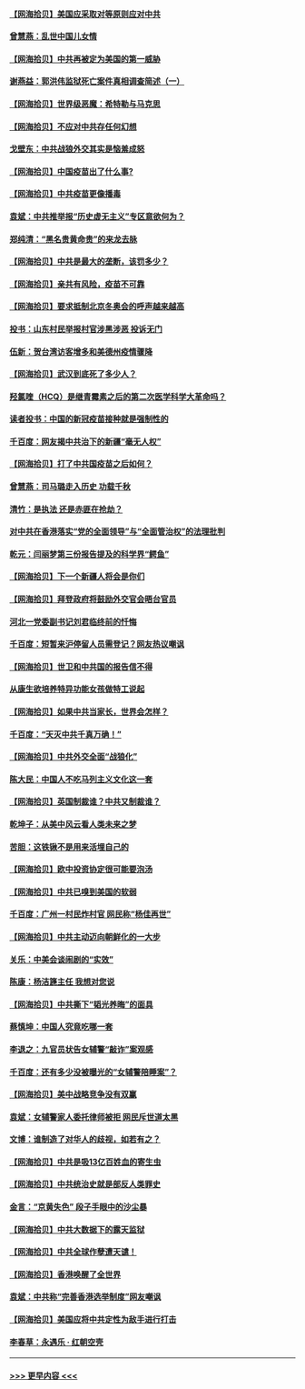 #### [【网海拾贝】美国应采取对等原则应对中共](../pages/nsc993/n12889176.md?t=04191352) 
#### [曾慧燕：乱世中国儿女情](../pages/nsc993/n12887931.md?t=04191352) 
#### [【网海拾贝】中共再被定为美国的第一威胁](../pages/nsc993/n12887580.md?t=04191352) 
#### [谢燕益：郭洪伟监狱死亡案件真相调查简述（一）](../pages/nsc993/n12885648.md?t=04191352) 
#### [【网海拾贝】世界级恶魔：希特勒与马克思](../pages/nsc993/n12884062.md?t=04191352) 
#### [【网海拾贝】不应对中共存任何幻想](../pages/nsc993/n12881460.md?t=04191352) 
#### [戈壁东：中共战狼外交其实是恼羞成怒](../pages/nsc993/n12880392.md?t=04191352) 
#### [【网海拾贝】中国疫苗出了什么事?](../pages/nsc993/n12879124.md?t=04191352) 
#### [【网海拾贝】中共疫苗更像播毒](../pages/nsc993/n12876631.md?t=04191352) 
#### [袁斌：中共推举报“历史虚无主义”专区意欲何为？](../pages/nsc993/n12876530.md?t=04191352) 
#### [郑纯清：“黑名贵黄命贵”的来龙去脉](../pages/nsc993/n12875589.md?t=04191352) 
#### [【网海拾贝】中共是最大的垄断，该罚多少？](../pages/nsc993/n12874006.md?t=04191352) 
#### [【网海拾贝】亲共有风险，疫苗不可靠](../pages/nsc993/n12872224.md?t=04191352) 
#### [【网海拾贝】要求抵制北京冬奥会的呼声越来越高](../pages/nsc993/n12868962.md?t=04191352) 
#### [投书：山东村民举报村官涉黑涉恶 投诉无门](../pages/nsc993/n12869726.md?t=04191352) 
#### [伍新：贺台湾访客增多和美德州疫情骤降](../pages/nsc993/n12865651.md?t=04191352) 
#### [【网海拾贝】武汉到底死了多少人？](../pages/nsc993/n12863707.md?t=04191352) 
#### [羟氯喹（HCQ）是继青霉素之后的第二次医学科学大革命吗？](../pages/nsc993/n12638564.md?t=04191352) 
#### [读者投书：中国的新冠疫苗接种就是强制性的](../pages/nsc993/n12859932.md?t=04191352) 
#### [千百度：网友揭中共治下的新疆“毫无人权”](../pages/nsc993/n12858385.md?t=04191352) 
#### [【网海拾贝】打了中共国疫苗之后如何？](../pages/nsc993/n12857866.md?t=04191352) 
#### [曾慧燕：司马璐走入历史 功载千秋](../pages/nsc993/n12856996.md?t=04191352) 
#### [清竹：是执法 还是赤匪在抢劫？](../pages/nsc993/n12856952.md?t=04191352) 
#### [对中共在香港落实“党的全面领导”与“全面管治权”的法理批判](../pages/nsc993/n12856929.md?t=04191352) 
#### [乾元：闫丽梦第三份报告提及的科学界“鳄鱼”](../pages/nsc993/n12855985.md?t=04191352) 
#### [【网海拾贝】下一个新疆人将会是你们](../pages/nsc993/n12855864.md?t=04191352) 
#### [【网海拾贝】拜登政府将鼓励外交官会晤台官员](../pages/nsc993/n12853615.md?t=04191352) 
#### [河北一党委副书记刘君临终前的忏悔](../pages/nsc993/n12849420.md?t=04191352) 
#### [千百度：短暂来沪停留人员需登记？网友热议嘲讽](../pages/nsc993/n12853497.md?t=04191352) 
#### [【网海拾贝】世卫和中共国的报告信不得](../pages/nsc993/n12850902.md?t=04191352) 
#### [从康生欲培养特异功能女孩做特工说起](../pages/nsc993/n12849289.md?t=04191352) 
#### [【网海拾贝】如果中共当家长，世界会怎样？](../pages/nsc993/n12848436.md?t=04191352) 
#### [千百度：“天灭中共千真万确！”](../pages/nsc993/n12845659.md?t=04191352) 
#### [【网海拾贝】中共外交全面“战狼化”](../pages/nsc993/n12845607.md?t=04191352) 
#### [陈大民：中国人不吃马列主义文化这一套](../pages/nsc993/n12842496.md?t=04191352) 
#### [【网海拾贝】英国制裁谁？中共又制裁谁？](../pages/nsc993/n12840909.md?t=04191352) 
#### [乾坤子：从美中风云看人类未来之梦](../pages/nsc993/n12840590.md?t=04191352) 
#### [苦胆：这铁锹不是用来活埋自己的](../pages/nsc993/n12839512.md?t=04191352) 
#### [【网海拾贝】欧中投资协定很可能要泡汤](../pages/nsc993/n12835122.md?t=04191352) 
#### [【网海拾贝】中共已嗅到美国的软弱](../pages/nsc993/n12832411.md?t=04191352) 
#### [千百度：广州一村民炸村官 网民称“杨佳再世”](../pages/nsc993/n12832380.md?t=04191352) 
#### [【网海拾贝】中共主动迈向朝鲜化的一大步](../pages/nsc993/n12829887.md?t=04191352) 
#### [关乐：中美会谈闹剧的“实效”](../pages/nsc993/n12826698.md?t=04191352) 
#### [陈康：杨洁篪主任  我想对您说](../pages/nsc993/n12826609.md?t=04191352) 
#### [【网海拾贝】中共撕下“韬光养晦”的面具](../pages/nsc993/n12826459.md?t=04191352) 
#### [蔡慎坤：中国人究竟吃哪一套](../pages/nsc993/n12826010.md?t=04191352) 
#### [李退之：九官员状告女辅警“敲诈”案观感](../pages/nsc993/n12823984.md?t=04191352) 
#### [千百度：还有多少没被曝光的“女辅警陪睡案”？](../pages/nsc993/n12822136.md?t=04191352) 
#### [【网海拾贝】美中战略竞争没有双赢](../pages/nsc993/n12822105.md?t=04191352) 
#### [袁斌：女辅警家人委托律师被拒 网民斥世道太黑](../pages/nsc993/n12822004.md?t=04191352) 
#### [文博：谁制造了对华人的歧视，如若有之？](../pages/nsc993/n12821635.md?t=04191352) 
#### [【网海拾贝】中共是吸13亿百姓血的寄生虫](../pages/nsc993/n12819191.md?t=04191352) 
#### [【网海拾贝】中共统治史就是部反人类罪史](../pages/nsc993/n12816738.md?t=04191352) 
#### [金言：“京黄失色” 段子手眼中的沙尘暴](../pages/nsc993/n12815700.md?t=04191352) 
#### [【网海拾贝】中共大数据下的露天监狱](../pages/nsc993/n12811075.md?t=04191352) 
#### [【网海拾贝】中共全球作孽遭天谴！](../pages/nsc993/n12810258.md?t=04191352) 
#### [【网海拾贝】香港唤醒了全世界](../pages/nsc993/n12809100.md?t=04191352) 
#### [袁斌：中共称“完善香港选举制度”网友嘲讽](../pages/nsc993/n12808994.md?t=04191352) 
#### [【网海拾贝】美国应将中共定性为敌手进行打击](../pages/nsc993/n12806870.md?t=04191352) 
#### [李春草：永遇乐 · 红朝空壳](../pages/nsc993/n12805365.md?t=04191352) 

----
#### [ >>> 更早内容 <<< ](../indexes/nsc993-earlier.md)
